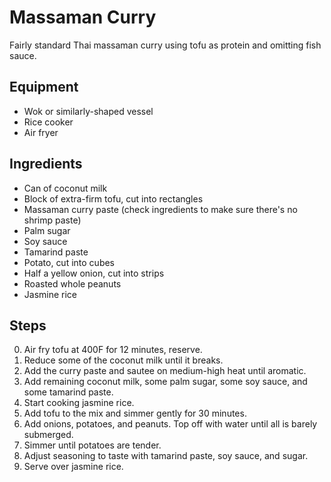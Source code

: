# Massaman Curry

Fairly standard Thai massaman curry using tofu as protein and omitting fish sauce.

## Equipment

* Wok or similarly-shaped vessel
* Rice cooker
* Air fryer

## Ingredients

* Can of coconut milk
* Block of extra-firm tofu, cut into rectangles
* Massaman curry paste (check ingredients to make sure there's no shrimp paste)
* Palm sugar
* Soy sauce
* Tamarind paste
* Potato, cut into cubes
* Half a yellow onion, cut into strips
* Roasted whole peanuts
* Jasmine rice

## Steps

0. Air fry tofu at 400F for 12 minutes, reserve.
1. Reduce some of the coconut milk until it breaks.
2. Add the curry paste and sautee on medium-high heat until aromatic.
3. Add remaining coconut milk, some palm sugar, some soy sauce, and some tamarind paste.
4. Start cooking jasmine rice.
5. Add tofu to the mix and simmer gently for 30 minutes.
6. Add onions, potatoes, and peanuts. Top off with water until all is barely submerged.
7. Simmer until potatoes are tender.
8. Adjust seasoning to taste with tamarind paste, soy sauce, and sugar.
9. Serve over jasmine rice.